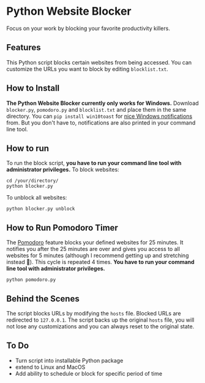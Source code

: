 # Python Website Blocker
Focus on your work by blocking your favorite productivity killers.

## Features
This Python script blocks certain websites from being accessed. You can customize the URLs you want to block by editing `blocklist.txt`.

## How to Install
**The Python Website Blocker currently only works for Windows.**
Download `blocker.py`, `pomodoro.py` and `blocklist.txt` and place them in the same directory.
You can `pip install win10toast` for [nice Windows notifications](https://github.com/jithurjacob/Windows-10-Toast-Notifications) from. But you don't have to, notifications are also printed in your command line tool.

## How to run
To run the block script, **you have to run your command line tool with administrator privileges.**
To block websites:
```
cd /your/directory/
python blocker.py
```
To unblock all websites:
```
python blocker.py unblock
```

## How to Run Pomodoro Timer
The [Pomodoro](https://en.wikipedia.org/wiki/Pomodoro_Technique) feature blocks your defined websites for 25 minutes. It notifies you after the 25 minutes are over and gives you access to all websites for 5 minutes (although I recommend getting up and stretching instead :slightly_smiling_face:). This cycle is repeated 4 times. **You have to run your command line tool with administrator privileges.**
```
python pomodoro.py
```

## Behind the Scenes
The script blocks URLs by modifying the `hosts` file. Blocked URLs are redirected to `127.0.0.1`. The script backs up the original `hosts` file, you will not lose any customizations and you can always reset to the original state.

## To Do
- Turn script into installable Python package
- extend to Linux and MacOS
- Add ability to schedule or block for specific period of time